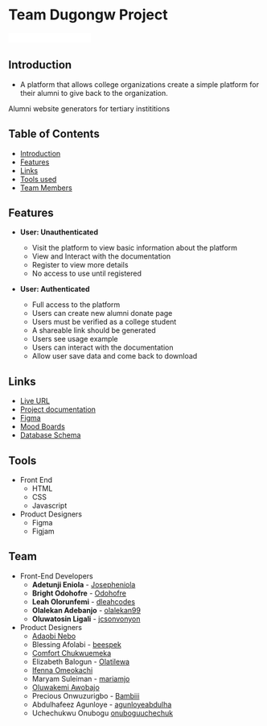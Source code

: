 # Team Dugongw Project

![Alumni Donate](./img/logo-white.png)


## Introduction

* A platform that allows college organizations create a simple platform for their alumni to give back to the organization.

Alumni website generators for tertiary instititions 

## Table of Contents

* [Introduction](#introduction)
* [Features](#features)
* [Links](#links)
* [Tools used](#tools)
* [Team Members](#team)

## Features

* **User: Unauthenticated**
  * Visit the platform to view basic information about the platform
  * View and Interact with the documentation
  * Register to view more details
  * No access to use until registered

* **User: Authenticated**
  * Full access to the platform
  * Users can create new alumni donate page
  * Users must be verified as a college student
  * A shareable link should be generated
  * Users see usage example
  * Users can interact with the documentation
  * Allow user save data and come back to download

## Links

* [Live URL](https://zuri-training.github.io/TeamDugong/index.html)
* [Project documentation](https://docs.google.com/document/d/1H0xgrJS83RoIuuPVnqT9xIayKl8COnW2OTyQIoJ5L_E/edit)
* [Figma](https://www.figma.com/file/K0GZgYMMNfoOAiZRn1J9oS/TEAM-DUGONG?node-id=4%3A512&t=sAhdzWAGRveb8oGr-1)
* [Mood Boards](https://www.canva.com/design/DAFTt7de70g/-cB7EJ_F_TkTVjRFIMNxoA/view?utm_content=DAFTt7de70g&utm_campaign=designshare&utm_medium=link2&utm_source=sharebutton)
* [Database Schema](https://drive.google.com/file/d/1x7Rt6EQUxg0GElgjTxTRz2vGyfY98hyq/view?usp=drivesdk)

## Tools

* Front End
  * HTML
  * CSS
  * Javascript
* Product Designers
  * Figma
  * Figjam

## Team

* Front-End Developers
  * **Adetunji Eniola** - [Josepheniola](https://github.com/Josepheniola)
  * **Bright Odohofre** - [Odohofre](https://github.com/Odohofre)
  * **Leah Olorunfemi** - [dleahcodes](https://github.com/dleahcodes)
  * **Olalekan Adebanjo** - [olalekan99](https://github.com/olalekan99)
  * **Oluwatosin Ligali** - [jcsonvonyon](https://github.com/jcsonvonyon)
* Product Designers
  * [Adaobi Nebo]()
  * Blessing Afolabi - [beespek](https://www.figma.com/@)
  * [Comfort Chukwuemeka]()
  * Elizabeth Balogun - [Olatilewa](https://www.figma.com/@Olatilewa)
  * [Ifenna Omeokachi]()
  * Maryam Suleiman - [mariamjo](https://www.figma.com/@mariamjo)
  * [Oluwakemi Awobajo]()
  * Precious Onwuzurigbo - [Bambiii](https://www.figma.com/@cute_bambiii)
  * Abdulhafeez Agunloye - [agunloyeabdulha](https://www.figma.com/@agunloyeabdulha)
  * Uchechukwu Onubogu [onuboguuchechuk](https://www.figma.com/@onuboguuchechuk)
